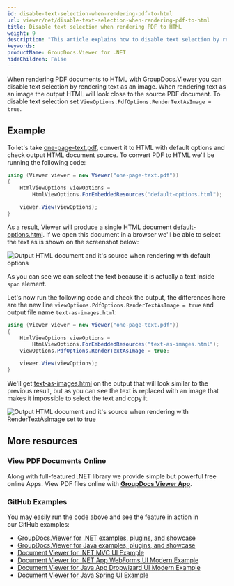 ```yaml
---
id: disable-text-selection-when-rendering-pdf-to-html
url: viewer/net/disable-text-selection-when-rendering-pdf-to-html
title: Disable text selection when rendering PDF to HTML
weight: 9
description: "This article explains how to disable text selection by rendering text as image when viewing PDF Documents with GroupDocs.Viewer within your .NET applications."
keywords: 
productName: GroupDocs.Viewer for .NET
hideChildren: False
---
```

When rendering PDF documents to HTML with GroupDocs.Viewer you can disable text selection by rendering text as an image. When rendering text as an image the output HTML will look close to the source PDF document. To disable text selection set `ViewOptions.PdfOptions.RenderTextAsImage = true`.

## Example

To let's take [one-page-text.pdf](viewer/net/sample-files/disable-text-selection/one-page-text.pdf), convert it to HTML with default options and check output HTML document source. To convert PDF to HTML we'll be running the following code:

```csharp
using (Viewer viewer = new Viewer("one-page-text.pdf"))
{
    HtmlViewOptions viewOptions = 
        HtmlViewOptions.ForEmbeddedResources("default-options.html");

    viewer.View(viewOptions);
}
```

As a result, Viewer will produce a single HTML document [default-options.html](viewer/net/sample-files/disable-text-selection/default-options.html). If we open this document in a browser we'll be able to select the text as is shown on the screenshot below:

![Output HTML document and it's source when rendering with default options](viewer/net/images/disable-text-selection/default-options.png)

As you can see we can select the text because it is actually a text inside `span` element.

Let's now run the following code and check the output, the differences here are the new line `viewOptions.PdfOptions.RenderTextAsImage = true` and output file name `text-as-images.html`:

```csharp
using (Viewer viewer = new Viewer("one-page-text.pdf"))
{
    HtmlViewOptions viewOptions = 
        HtmlViewOptions.ForEmbeddedResources("text-as-images.html");
    viewOptions.PdfOptions.RenderTextAsImage = true;

    viewer.View(viewOptions);
}
```

We'll get [text-as-images.html](viewer/net/sample-files/disable-text-selection/text-as-images.html) on the output that will look similar to the previous result, but as you can see the text is replaced with an image that makes it impossible to select the text and copy it.

![Output HTML document and it's source when rendering with RenderTextAsImage set to true](viewer/net/images/disable-text-selection/text-as-images.png)

## More resources

### View PDF Documents Online

Along with full-featured .NET library we provide simple but powerful free online Apps.
View PDF files online with **[GroupDocs Viewer App](https://products.groupdocs.app/viewer/pdf)**.

### GitHub Examples

You may easily run the code above and see the feature in action in our GitHub examples:

* [GroupDocs.Viewer for .NET examples, plugins, and showcase](https://github.com/groupdocs-viewer/GroupDocs.Viewer-for-.NET)
* [GroupDocs.Viewer for Java examples, plugins, and showcase](https://github.com/groupdocs-viewer/GroupDocs.Viewer-for-Java)
* [Document Viewer for .NET MVC UI Example](https://github.com/groupdocs-viewer/GroupDocs.Viewer-for-.NET-MVC)
* [Document Viewer for .NET App WebForms UI Modern Example](https://github.com/groupdocs-viewer/GroupDocs.Viewer-for-.NET-WebForms)
* [Document Viewer for Java App Dropwizard UI Modern Example](https://github.com/groupdocs-viewer/GroupDocs.Viewer-for-Java-Dropwizard)
* [Document Viewer for Java Spring UI Example](https://github.com/groupdocs-viewer/GroupDocs.Viewer-for-Java-Spring)

